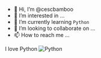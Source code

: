 - 👋 Hi, I’m @cescbamboo
- 👀 I’m interested in ...
- 🌱 I’m currently learning `Python`
- 💞️ I’m looking to collaborate on ...
- 📫 How to reach me ...

<!---
cescbamboo/cescbamboo is a ✨ special ✨ repository because its `README.md` (this file) appears on your GitHub profile.
You can click the Preview link to take a look at your changes.
--->

I love Python ![Python](https://img.shields.io/badge/python-3670A0?style=for-the-badge&logo=python&logoColor=ffdd54)
